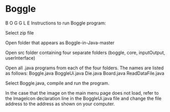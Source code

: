 # Boggle
B O G G L E 
Instructions to run Boggle program:

Select zip file

Open folder that appears as Boggle-in-Java-master

Open src folder containing four separate folders (boggle, core, inputOutput, userInterface)

Open all .java programs from each of the four folders. The names are listed as follows:
Boggle.java
BoggleUi.java
Die.java
Board.java
ReadDataFile.java

Select Boggle.java, compile and run the program. 

In the case that the image on the main menu page does not load, refer to the ImageIcon declaration line in the BoggleUi.java file and change the file address to the address as shown on your computer.
